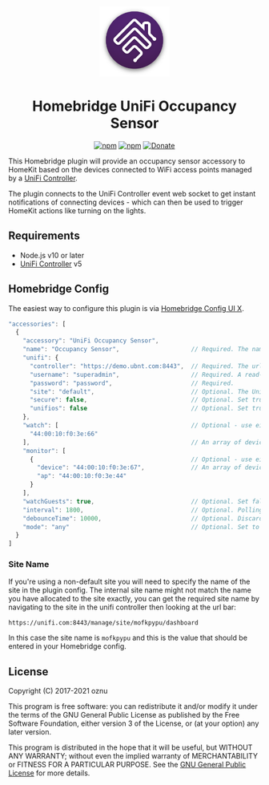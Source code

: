 <p align="center">
    <img src="https://raw.githubusercontent.com/homebridge/branding/master/logos/homebridge-color-round-stylized.png" height="140"><br>
</p>

<span align="center">

# Homebridge UniFi Occupancy Sensor

[![npm](https://img.shields.io/npm/v/homebridge-unifi-occupancy-sensor.svg)](https://www.npmjs.com/package/homebridge-unifi-occupancy-sensor)
[![npm](https://img.shields.io/npm/dt/homebridge-unifi-occupancy-sensor.svg)](https://www.npmjs.com/package/homebridge-unifi-occupancy-sensor)
[![Donate](https://img.shields.io/badge/donate-paypal-yellowgreen.svg)](https://paypal.me/oznu)

</span>

This Homebridge plugin will provide an occupancy sensor accessory to HomeKit based on the devices connected to WiFi access points managed by a [UniFi Controller](https://www.ubnt.com/download/unifi).

The plugin connects to the UniFi Controller event web socket to get instant notifications of connecting devices - which can then be used to trigger HomeKit actions like turning on the lights.

## Requirements

* Node.js v10 or later
* [UniFi Controller](https://www.ubnt.com/download/unifi) v5

## Homebridge Config

The easiest way to configure this plugin is via [Homebridge Config UI X](https://github.com/oznu/homebridge-config-ui-x).

```javascript
"accessories": [
  {
    "accessory": "UniFi Occupancy Sensor",
    "name": "Occupancy Sensor",                    // Required. The name of the sensor.
    "unifi": {
      "controller": "https://demo.ubnt.com:8443",  // Required. The url of the UniFi Controller. Use port 443 for UnifiOS
      "username": "superadmin",                    // Required. A read-only user is fine.
      "password": "password",                      // Required.
      "site": "default",                           // Optional. The UniFi site to connect to.
      "secure": false,                             // Optional. Set true to validate the SSL certificate.
      "unifios": false                             // Optional. Set true if your controller runs on UnifiOS. Use port 443 as well.
    },
    "watch": [                                     // Optional - use either watch or monitor.
      "44:00:10:f0:3e:66"
    ],                                             // An array of device MAC addresses to watch for.
    "monitor": [
      {                                            // Optional - use either watch or monitor. 
        "device": "44:00:10:f0:3e:67",             // An array of device MAC/AP combinations to watch for.
        "ap": "44:00:10:f0:3e:44"
      }
    ],
    "watchGuests": true,                           // Optional. Set false to not monitor guest networks.
    "interval": 1800,                              // Optional. Polling interval used to query Unifi in seconds 
    "debounceTime": 10000,                         // Optional. Discard changes to occupancy that occur within the threshold in seconds
    "mode": "any"                                  // Optional. Set to "any", "all" or "none".
  }
]
```

### Site Name

If you're using a non-default site you will need to specify the name of the site in the plugin config. The internal site name might not match the name you have allocated to the site exactly, you can get the required site name by navigating to the site in the unifi controller then looking at the url bar:

```
https://unifi.com:8443/manage/site/mofkpypu/dashboard
```

In this case the site name is `mofkpypu` and this is the value that should be entered in your Homebridge config.

## License

Copyright (C) 2017-2021 oznu

This program is free software: you can redistribute it and/or modify it under the terms of the GNU General Public License as published by the Free Software Foundation, either version 3 of the License, or (at your option) any later version.

This program is distributed in the hope that it will be useful, but WITHOUT ANY WARRANTY; without even the implied warranty of MERCHANTABILITY or FITNESS FOR A PARTICULAR PURPOSE.  See the [GNU General Public License](./LICENSE) for more details.